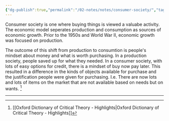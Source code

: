 ```yaml
---
{"dg-publish":true,"permalink":"/02-notes/notes/consumer-society/","tags":["Notes/Atomic"],"created":"2024-01-07T19:34:12.000-04:00","updated":"2024-05-02T15:19:43.785-03:00"}
---
```


Consumer society is one where buying things is viewed a valuabe activity. The economic model seperates production and consumption as sources of economic growth. Prior to the 1950s and World War II, economic growth was focused on production. 

The outcome of this shift from production to consumtion is people's mindset about money and what is worth purchasing. In a production society, people saved up for what they needed. In a consumer society, with lots of easy options for credit, there is a mindset of buy now pay later. This resulted in a difference in the kinds of objects available for purchase and the justification people were given for purchasing. I.e. There are now lots and lots of items on the market that are not available based on needs but on wants. [^1]

---
[^1]: [[Oxford Dictionary of Critical Theory - Highlights\|Oxford Dictionary of Critical Theory - Highlights]]